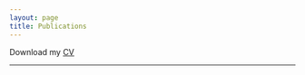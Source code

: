 ```yaml
---
layout: page
title: Publications
---
```


Download my [CV](https://rgriff23.github.io/assets/pdfs/CV_MingzhangYin.pdf)

___


